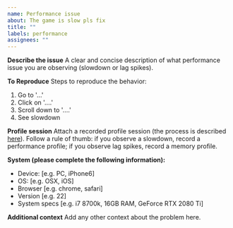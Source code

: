```yaml
---
name: Performance issue
about: The game is slow pls fix
title: ""
labels: performance
assignees: ""
---
```


**Describe the issue**
A clear and concise description of what performance issue you are observing (slowdown or lag spikes).

**To Reproduce**
Steps to reproduce the behavior:

1. Go to '...'
2. Click on '....'
3. Scroll down to '....'
4. See slowdown

**Profile session**
Attach a recorded profile session (the process is described [here](https://github.com/IvarK/HahaSlabWontGetHere/wiki/Recording-profile-sessions)). Follow a rule of thumb: if you observe a slowdown, record a performance profile; if you observe lag spikes, record a memory profile.

**System (please complete the following information):**

- Device: [e.g. PC, iPhone6]
- OS: [e.g. OSX, iOS]
- Browser [e.g. chrome, safari]
- Version [e.g. 22]
- System specs [e.g. i7 8700k, 16GB RAM, GeForce RTX 2080 Ti]

**Additional context**
Add any other context about the problem here.
